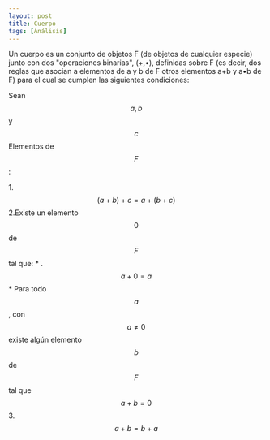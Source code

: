```yaml
---
layout: post
title: Cuerpo
tags: [Análisis]
---
```

<style TYPE="text/css">
code.has-jax {font: inherit; font-size: 100%; background: inherit; border: inherit;}
</style>
<script type="text/x-mathjax-config">
MathJax.Hub.Config({
    tex2jax: {
        inlineMath: [['$','$'], ['\\(','\\)']],
        skipTags: ['script', 'noscript', 'style', 'textarea', 'pre'] // removed 'code' entry
    }
});
MathJax.Hub.Queue(function() {
    var all = MathJax.Hub.getAllJax(), i;
    for(i = 0; i < all.length; i += 1) {
        all[i].SourceElement().parentNode.className += ' has-jax';
    }
});
</script>
<script type="text/javascript" src="https://cdnjs.cloudflare.com/ajax/libs/mathjax/2.7.4/MathJax.js?config=TeX-AMS_HTML-full"></script>


Un cuerpo es un conjunto de objetos F (de objetos de cualquier especie) junto con dos "operaciones binarias", (+,•), definidas sobre F (es decir, dos reglas que asocian a elementos de a y b de F otros elementos a+b y a•b de F) para el cual se cumplen las siguientes condiciones:

Sean $$a,b$$ y $$c$$ Elementos de $$F$$:

1.$$(a+b)+c=a+(b+c)$$
2.Existe un elemento $$0$$ de $$F$$ tal que:
    * .$$a+0=a$$
    * Para todo $$a$$, con $$a\neq 0$$ existe algún elemento $$b$$ de $$F$$ tal que $$a+b=0$$
3.$$a+b=b+a$$   
